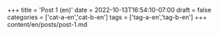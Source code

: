 +++
title = 'Post 1 (en)'
date = 2022-10-13T16:54:10-07:00
draft = false
categories = ['cat-a-en','cat-b-en']
tags = ['tag-a-en','tag-b-en']
+++
content/en/posts/post-1.md
